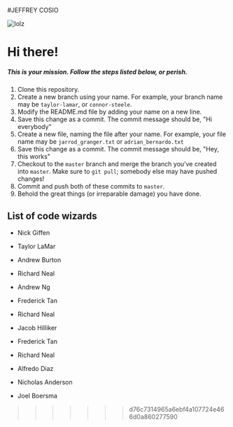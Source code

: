#JEFFREY COSIO

![lolz](https://media.giphy.com/media/l1J3z59i2bj3M6sEM/giphy.gif) 

# Hi there!

##### This is your mission. Follow the steps listed below, or perish.

1. Clone this repository.
2. Create a new branch using your name. For example, your branch name may be `taylor-lamar`, or `connor-steele`.
3. Modify the README.md file by adding your name on a new line.
4. Save this change as a commit. The commit message should be, "Hi everybody"
5. Create a new file, naming the file after your name. For example, your file name may be `jarrod_granger.txt` or `adrian_bernardo.txt`
6. Save this change as a commit. The commit message should be, "Hey, this works"
7. Checkout to the `master` branch and merge the branch you've created into `master`. Make sure to `git pull`; somebody else may have pushed changes!
8. Commit and push both of these commits to `master`.
9. Behold the great things (or irreparable damage) you have done.
## List of code wizards
- Nick Giffen
- Taylor LaMar

- Andrew Burton

- Richard Neal

- Andrew Ng

- Frederick Tan

- Richard Neal

- Jacob Hilliker

- Frederick Tan

- Richard Neal

- Alfredo Diaz

- Nicholas Anderson
- Joel Boersma


>>>>>>> d76c7314965a6ebf4a107724e466d0a860277590

